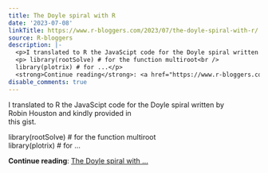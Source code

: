 ```yaml
---
title: The Doyle spiral with R
date: '2023-07-08'
linkTitle: https://www.r-bloggers.com/2023/07/the-doyle-spiral-with-r/
source: R-bloggers
description: |-
  <p>I translated to R the JavaScipt code for the Doyle spiral written by<br /> Robin Houston and kindly provided in<br /> this gist.</p>
  <p> library(rootSolve) # for the function multiroot<br />
  library(plotrix) # for ...</p>
  <strong>Continue reading</strong>: <a href="https://www.r-bloggers.com/2023/07/the-doyle-spiral-with-r/">The Doyle spiral with ...
disable_comments: true
---
```

<p>I translated to R the JavaScipt code for the Doyle spiral written by<br /> Robin Houston and kindly provided in<br /> this gist.</p>
<p> library(rootSolve) # for the function multiroot<br />
library(plotrix) # for ...</p>
<strong>Continue reading</strong>: <a href="https://www.r-bloggers.com/2023/07/the-doyle-spiral-with-r/">The Doyle spiral with ...